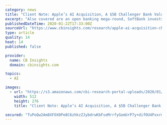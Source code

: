 ```yaml
---
category: news
title: "Client Note: Apple’s AI Acquisition, A $5B Challenger Bank Valuation, Snyk Becomes A Cybersecurity Unicorn, And More"
excerpt: "Also covered are an open banking mega-round, SoftBank invests in an IoT startup, and Amazon's hand-based payments. Want the full post? Become a CB Insights customer. If you’re already a customer, log in here."
publishedDateTime: 2020-01-22T17:33:00Z
sourceUrl: "https://www.cbinsights.com/research/apple-ai-acquisition-challenger-bank-snyk-cybersecurity-unicorn/"
type: article
quality: 14
heat: 14
published: false

provider:
  name: CB Insights
  domain: cbinsights.com

topics:
  - AI

images:
  - url: "https://s3.amazonaws.com/cbi-research-portal-uploads/2020/01/22112245/climate-change_news-coverage_CN_012220.png"
    width: 512
    height: 276
    title: "Client Note: Apple’s AI Acquisition, A $5B Challenger Bank Valuation, Snyk Becomes A Cybersecurity Unicorn, And More"

secured: "TuPoQw2Am8XFOX0Pe8C6zhkzZJybdrwKbFseMrrfyGomUrP7y+difOU4PxxrmdXzFqnLDdq5+k5WDaJs4kKwL4gn+mFq5B8AEpw987IxJ3RaPTh4j/Yc2yDv9tEx4lTycWe2geFOl+LqnaMGwEehQXpzd4WAMLB+K3WT1nNgcgLyvOVukSrAV98rIthEHpWiOvcdIzwMa5jl6PzNl2Oup/FTv737QBmjZfXrFxF9Z1Go0bJiSWPQiAlKFTGAy44J/MGmFJfyTqBfQ2ywWvAtV0GZD30acy6qHCzGcMl/bvYCCqHAH5mOXcE8x+YuU3+UfARrliO3UrKAIGqDjOvvkyRzdc/b/O/5B2tGoXGhxzp9lhXEZCmH0I8SQ9miOmoi5NlFu02JH9acExQz5dR/WetZKXZL5da+PF4LQc8Sfn7kudod50X725+iqoSYKLFH5iimvWOsKK10Fj5dGivvKw==;NuKr05Hn5tcPt3+M/MVJdw=="
---
```


